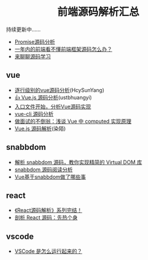 <h1 align="center">前端源码解析汇总</h1>


持续更新中……


* [Promise源码分析](https://juejin.im/post/5c1cb4b0e51d455fb3109f48)
* [一年内的前端看不懂前端框架源码怎么办？](https://www.zhihu.com/question/350289336/answer/873350617)
* [来聊聊源码学习](https://juejin.im/post/5b18d2d7f265da6e410e0e20)

## vue
* [逐行级别的vue源码分析](https://github.com/HcySunYang/vue-design)(HcySunYang)
* [👍 Vue.js 源码分析](https://github.com/ustbhuangyi/vue-analysis)(ustbhuangyi)
* [入口文件开始，分析Vue源码实现](https://juejin.im/post/5adead636fb9a07aaf34d794)
* [vue-cli 源码分析](https://github.com/KuangPF/vue-cli-analysis)
* [做面试的不倒翁：浅谈 Vue 中 computed 实现原理](https://juejin.im/post/5b98c4da6fb9a05d353c5fd7)
* [Vue.js 源码解析](https://github.com/answershuto/learnVue)(染陌)


## snabbdom
* [解析 snabbdom 源码，教你实现精简的 Virtual DOM 库 ](https://github.com/creeperyang/blog/issues/33)
* [snabbdom 源码阅读分析](https://juejin.im/post/5b9200865188255c672e8cfd)
* [Vue基于snabbdom做了哪些事](https://juejin.im/post/5d1037e9e51d455d877e0d43)


## react
* [《React源码解析》系列完结！](https://juejin.im/post/5a84682ef265da4e83266cc4)
* [剖析 React 源码：先热个身](https://juejin.im/user/574f8d8d2e958a005fd4edac)


## vscode
* [VSCode 是怎么运行起来的？](https://www.barretlee.com/blog/2019/08/03/vscode-source-code-reading-notes/)



